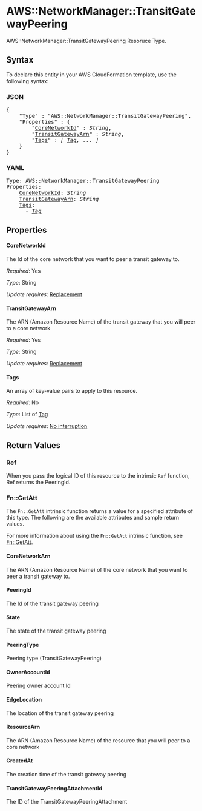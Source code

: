 # AWS::NetworkManager::TransitGatewayPeering

AWS::NetworkManager::TransitGatewayPeering Resoruce Type.

## Syntax

To declare this entity in your AWS CloudFormation template, use the following syntax:

### JSON

<pre>
{
    "Type" : "AWS::NetworkManager::TransitGatewayPeering",
    "Properties" : {
        "<a href="#corenetworkid" title="CoreNetworkId">CoreNetworkId</a>" : <i>String</i>,
        "<a href="#transitgatewayarn" title="TransitGatewayArn">TransitGatewayArn</a>" : <i>String</i>,
        "<a href="#tags" title="Tags">Tags</a>" : <i>[ <a href="tag.md">Tag</a>, ... ]</i>
    }
}
</pre>

### YAML

<pre>
Type: AWS::NetworkManager::TransitGatewayPeering
Properties:
    <a href="#corenetworkid" title="CoreNetworkId">CoreNetworkId</a>: <i>String</i>
    <a href="#transitgatewayarn" title="TransitGatewayArn">TransitGatewayArn</a>: <i>String</i>
    <a href="#tags" title="Tags">Tags</a>: <i>
      - <a href="tag.md">Tag</a></i>
</pre>

## Properties

#### CoreNetworkId

The Id of the core network that you want to peer a transit gateway to.

_Required_: Yes

_Type_: String

_Update requires_: [Replacement](https://docs.aws.amazon.com/AWSCloudFormation/latest/UserGuide/using-cfn-updating-stacks-update-behaviors.html#update-replacement)

#### TransitGatewayArn

The ARN (Amazon Resource Name) of the transit gateway that you will peer to a core network

_Required_: Yes

_Type_: String

_Update requires_: [Replacement](https://docs.aws.amazon.com/AWSCloudFormation/latest/UserGuide/using-cfn-updating-stacks-update-behaviors.html#update-replacement)

#### Tags

An array of key-value pairs to apply to this resource.

_Required_: No

_Type_: List of <a href="tag.md">Tag</a>

_Update requires_: [No interruption](https://docs.aws.amazon.com/AWSCloudFormation/latest/UserGuide/using-cfn-updating-stacks-update-behaviors.html#update-no-interrupt)

## Return Values

### Ref

When you pass the logical ID of this resource to the intrinsic `Ref` function, Ref returns the PeeringId.

### Fn::GetAtt

The `Fn::GetAtt` intrinsic function returns a value for a specified attribute of this type. The following are the available attributes and sample return values.

For more information about using the `Fn::GetAtt` intrinsic function, see [Fn::GetAtt](https://docs.aws.amazon.com/AWSCloudFormation/latest/UserGuide/intrinsic-function-reference-getatt.html).

#### CoreNetworkArn

The ARN (Amazon Resource Name) of the core network that you want to peer a transit gateway to.

#### PeeringId

The Id of the transit gateway peering

#### State

The state of the transit gateway peering

#### PeeringType

Peering type (TransitGatewayPeering)

#### OwnerAccountId

Peering owner account Id

#### EdgeLocation

The location of the transit gateway peering

#### ResourceArn

The ARN (Amazon Resource Name) of the resource that you will peer to a core network

#### CreatedAt

The creation time of the transit gateway peering

#### TransitGatewayPeeringAttachmentId

The ID of the TransitGatewayPeeringAttachment
